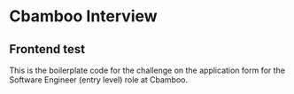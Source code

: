 # Cbamboo Interview
## Frontend test

This is the boilerplate code for the challenge on the application form for the Software Engineer (entry level) role at Cbamboo. 